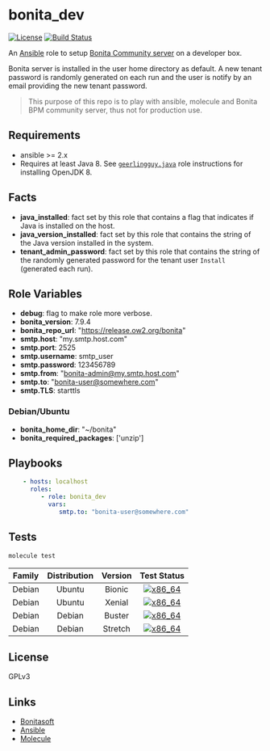 bonita_dev
==========

[![License](https://img.shields.io/github/license/uguy/ansible_role_bonita_dev?style=plastic)](https://raw.githubusercontent.com/uguy/ansible-role-bonita_dev/master/LICENSE)
[![Build Status](https://api.travis-ci.com/uguy/ansible_role_bonita_dev.svg?branch=master)](https://travis-ci.com/uguy/ansible_role_bonita_dev)

An [Ansible](http://www.ansible.com) role to setup [Bonita Community server](https://fr.bonitasoft.com/telechargez) on a developer box.

Bonita server is installed in the user home directory as default. A new tenant password is randomly generated on each run and the user is notify by an email providing the new tenant password.

> This purpose of this repo is to play with ansible, molecule and Bonita BPM community server, thus not for production use.

Requirements
------------

- ansible >= 2.x
- Requires at least Java 8. See [`geerlingguy.java`](https://github.com/geerlingguy/ansible-role-java#example-playbook-install-openjdk-8) role instructions for installing OpenJDK 8.

Facts
-----

- **java_installed**: fact set by this role that contains a flag that indicates if Java is installed on the host.
- **java_version_installed**: fact set by this role that contains the string of the Java version installed in the system.
- **tenant_admin_password**: fact set by this role that contains the string of the randomly generated password for the tenant user `Install` (generated each run).

Role Variables
--------------

- **debug**: flag to make role more verbose.
- **bonita_version**: 7.9.4
- **bonita_repo_url**: "https://release.ow2.org/bonita"
- **smtp.host**: "my.smtp.host.com"
- **smtp.port**: 2525
- **smtp.username**: smtp_user
- **smtp.password**: 123456789
- **smtp.from**: "bonita-admin@my.smtp.host.com"
- **smtp.to**: "bonita-user@somewhere.com"
- **smtp.TLS**: starttls

### Debian/Ubuntu

- **bonita_home_dir**: "~/bonita"
- **bonita_required_packages**:  ['unzip']

Playbooks
---------

```yaml
    - hosts: localhost
      roles:
         - role: bonita_dev
           vars:
              smtp.to: "bonita-user@somewhere.com"
```

Tests
-----

```bash
molecule test
```

| Family | Distribution | Version | Test Status |
|:-:|:-:|:-:|:-:|
| Debian | Ubuntu  | Bionic    | [![x86_64](http://img.shields.io/badge/x86_64-passed-006400.svg?style=flat)](x) |
| Debian | Ubuntu  | Xenial    | [![x86_64](http://img.shields.io/badge/x86_64-passed-006400.svg?style=flat)](x) |
| Debian | Debian  | Buster    | [![x86_64](http://img.shields.io/badge/x86_64-passed-006400.svg?style=flat)](x) |
| Debian | Debian  | Stretch   | [![x86_64](http://img.shields.io/badge/x86_64-passed-006400.svg?style=flat)](x) |

License
-------

GPLv3

Links
-----

- [Bonitasoft](https://documentation.bonitasoft.com/bonita/current/_getting-started-tutorial)
- [Ansible](http://www.ansible.com)
- [Molecule](https://molecule.readthedocs.io/en/stable/)
